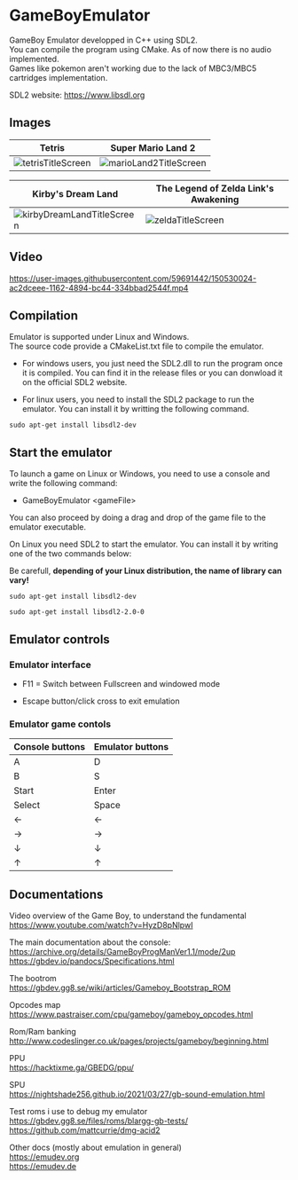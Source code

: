 # GameBoyEmulator

GameBoy Emulator developped in C++ using SDL2.  
You can compile the program using CMake.
As of now there is no audio implemented.  
Games like pokemon aren't working due to the lack of MBC3/MBC5 cartridges implementation.  

SDL2 website:
<https://www.libsdl.org>

## Images

| Tetris | Super Mario Land 2 |
| --- | --- |
| ![tetrisTitleScreen](https://user-images.githubusercontent.com/59691442/150528557-720e411d-2e16-4cc0-9817-167364169358.png) | ![marioLand2TitleScreen](https://user-images.githubusercontent.com/59691442/150528763-29bdaaf0-ca37-4a76-87d7-290d40da1065.png) |

| Kirby's Dream Land | The Legend of Zelda Link's Awakening |
| --- | --- |
| ![kirbyDreamLandTitleScreen](https://user-images.githubusercontent.com/59691442/150528769-c1abc87b-6fae-4989-9481-b69ba493fecc.png) | ![zeldaTitleScreen](https://user-images.githubusercontent.com/59691442/150528776-c72dec37-00a2-42eb-aa3c-4cea48577342.png) |

## Video  

<https://user-images.githubusercontent.com/59691442/150530024-ac2dceee-1162-4894-bc44-334bbad2544f.mp4>

## Compilation  

Emulator is supported under Linux and Windows.  
The source code provide a CMakeList.txt file to compile the emulator.  

- For windows users, you just need the SDL2.dll to run the program once it is compiled. You can find it in the release files or you can donwload it on the official SDL2 website.

- For linux users, you need to install the SDL2 package to run the emulator. You can install it by writting the following command.  

```shell
sudo apt-get install libsdl2-dev
```

## Start the emulator

To launch a game on Linux or Windows, you need to use a console and write the following command:

- GameBoyEmulator \<gameFile\>

You can also proceed by doing a drag and drop of the game file to the emulator executable.

On Linux you need SDL2 to start the emulator. You can install it by writing one of the two commands below:

Be carefull, **depending of your Linux distribution, the name of library can vary!**  

```shell
sudo apt-get install libsdl2-dev
```

```shell
sudo apt-get install libsdl2-2.0-0  
```

## Emulator controls

### Emulator interface

- F11 = Switch between Fullscreen and windowed mode

- Escape button/click cross to exit emulation

### Emulator game contols

|  Console buttons  | Emulator buttons   |
|--- |--- |
| A  | D  |
| B  | S  |
| Start   | Enter |
| Select  | Space |
| ←  | ←  |
| →  | →  |
| ↓  | ↓  |
| ↑  | ↑  |

## Documentations  

Video overview of the Game Boy, to understand the fundamental  
<https://www.youtube.com/watch?v=HyzD8pNlpwI>  

The main documentation about the console:  
<https://archive.org/details/GameBoyProgManVer1.1/mode/2up>  
<https://gbdev.io/pandocs/Specifications.html>

The bootrom  
<https://gbdev.gg8.se/wiki/articles/Gameboy_Bootstrap_ROM>  

Opcodes map  
<https://www.pastraiser.com/cpu/gameboy/gameboy_opcodes.html>  

Rom/Ram banking  
<http://www.codeslinger.co.uk/pages/projects/gameboy/beginning.html>  

PPU  
<https://hacktixme.ga/GBEDG/ppu/>  

SPU  
<https://nightshade256.github.io/2021/03/27/gb-sound-emulation.html>  

Test roms i use to debug my emulator  
<https://gbdev.gg8.se/files/roms/blargg-gb-tests/>  
<https://github.com/mattcurrie/dmg-acid2>  

Other docs (mostly about emulation in general)  
<https://emudev.org>  
<https://emudev.de>  
